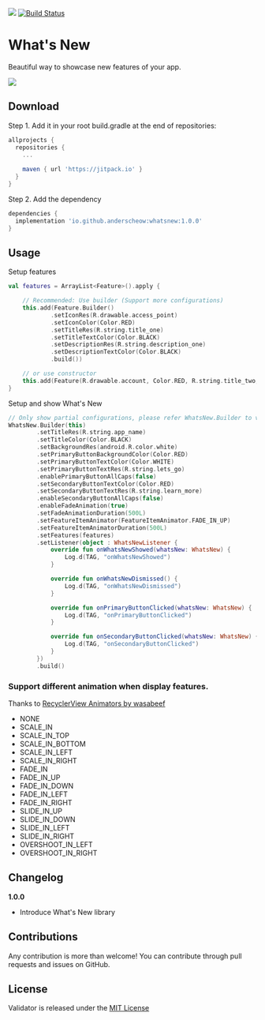 [![](https://jitpack.io/v/anderscheow/WhatsNew.svg)](https://jitpack.io/#anderscheow/WhatsNew)
[![Build Status](https://travis-ci.org/anderscheow/WhatsNew.svg?branch=master)](https://travis-ci.org/anderscheow/WhatsNew)

# What's New
Beautiful way to showcase new features of your app.

<kbd><img src="https://raw.githubusercontent.com/anderscheow/WhatsNew/master/images/demo.png"/></kbd>

## Download

Step 1. Add it in your root build.gradle at the end of repositories:
```groovy
allprojects {
  repositories {
    ... 
    
    maven { url 'https://jitpack.io' }
  }
}
```

Step 2. Add the dependency
```groovy
dependencies {
  implementation 'io.github.anderscheow:whatsnew:1.0.0'
}
```

Usage
-----
Setup features
````kotlin
val features = ArrayList<Feature>().apply {

    // Recommended: Use builder (Support more configurations)
    this.add(Feature.Builder()
            .setIconRes(R.drawable.access_point)
            .setIconColor(Color.RED)
            .setTitleRes(R.string.title_one)
            .setTitleTextColor(Color.BLACK)
            .setDescriptionRes(R.string.description_one)
            .setDescriptionTextColor(Color.BLACK)
            .build())

    // or use constructor
    this.add(Feature(R.drawable.account, Color.RED, R.string.title_two, Color.BLACK, R.string.description_two, Color.BLACK))
}
````

Setup and show What's New
````kotlin
// Only show partial configurations, please refer WhatsNew.Builder to view more configurations
WhatsNew.Builder(this)
        .setTitleRes(R.string.app_name)
        .setTitleColor(Color.BLACK)
        .setBackgroundRes(android.R.color.white)
        .setPrimaryButtonBackgroundColor(Color.RED)
        .setPrimaryButtonTextColor(Color.WHITE)
        .setPrimaryButtonTextRes(R.string.lets_go)
        .enablePrimaryButtonAllCaps(false)
        .setSecondaryButtonTextColor(Color.RED)
        .setSecondaryButtonTextRes(R.string.learn_more)
        .enableSecondaryButtonAllCaps(false)
        .enableFadeAnimation(true)
        .setFadeAnimationDuration(500L)
        .setFeatureItemAnimator(FeatureItemAnimator.FADE_IN_UP)
        .setFeatureItemAnimatorDuration(500L)
        .setFeatures(features)
        .setListener(object : WhatsNewListener {
            override fun onWhatsNewShowed(whatsNew: WhatsNew) {
                Log.d(TAG, "onWhatsNewShowed")
            }

            override fun onWhatsNewDismissed() {
                Log.d(TAG, "onWhatsNewDismissed")
            }

            override fun onPrimaryButtonClicked(whatsNew: WhatsNew) {
                Log.d(TAG, "onPrimaryButtonClicked")
            }

            override fun onSecondaryButtonClicked(whatsNew: WhatsNew) {
                Log.d(TAG, "onSecondaryButtonClicked")
            }
        })
        .build()
````

### Support different animation when display features. 
Thanks to [RecyclerView Animators by wasabeef](https://github.com/wasabeef/recyclerview-animators)

* NONE
* SCALE_IN
* SCALE_IN_TOP
* SCALE_IN_BOTTOM
* SCALE_IN_LEFT
* SCALE_IN_RIGHT
* FADE_IN
* FADE_IN_UP
* FADE_IN_DOWN
* FADE_IN_LEFT
* FADE_IN_RIGHT
* SLIDE_IN_UP
* SLIDE_IN_DOWN
* SLIDE_IN_LEFT
* SLIDE_IN_RIGHT
* OVERSHOOT_IN_LEFT
* OVERSHOOT_IN_RIGHT

## Changelog

**1.0.0**

* Introduce What's New library

## Contributions
Any contribution is more than welcome! You can contribute through pull requests and issues on GitHub.

## License
Validator is released under the [MIT License](https://github.com/anderscheow/Validator/blob/master/LICENSE)